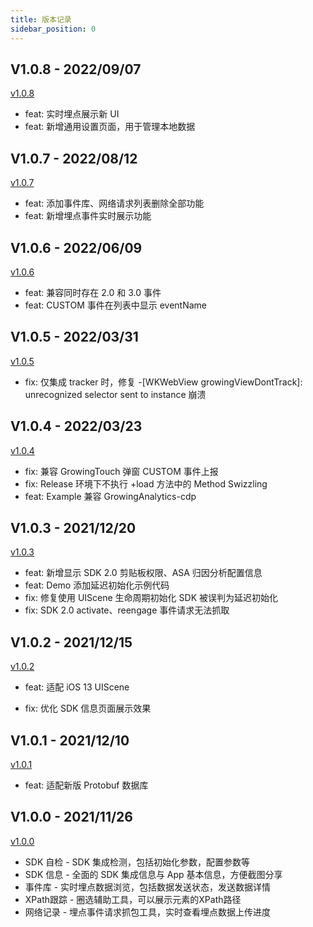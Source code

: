 ```yaml
---
title: 版本记录
sidebar_position: 0
---
```


## V1.0.8 - 2022/09/07

[v1.0.8](https://github.com/growingio/growingio-sdk-ios-toolskit/releases/tag/1.0.8)

* feat: 实时埋点展示新 UI
* feat: 新增通用设置页面，用于管理本地数据

## V1.0.7 - 2022/08/12

[v1.0.7](https://github.com/growingio/growingio-sdk-ios-toolskit/releases/tag/1.0.7)

* feat: 添加事件库、网络请求列表删除全部功能
* feat: 新增埋点事件实时展示功能

## V1.0.6 - 2022/06/09

[v1.0.6](https://github.com/growingio/growingio-sdk-ios-toolskit/releases/tag/1.0.6)

* feat: 兼容同时存在 2.0 和 3.0 事件
* feat: CUSTOM 事件在列表中显示 eventName

## V1.0.5 - 2022/03/31

[v1.0.5](https://github.com/growingio/growingio-sdk-ios-toolskit/releases/tag/1.0.5)

* fix: 仅集成 tracker 时，修复 -[WKWebView growingViewDontTrack]: unrecognized selector sent to instance 崩溃

## V1.0.4 - 2022/03/23

[v1.0.4](https://github.com/growingio/growingio-sdk-ios-toolskit/releases/tag/1.0.4)

* fix: 兼容 GrowingTouch 弹窗 CUSTOM 事件上报
* fix: Release 环境下不执行 +load 方法中的 Method Swizzling
* feat: Example 兼容 GrowingAnalytics-cdp

## V1.0.3 - 2021/12/20

[v1.0.3](https://github.com/growingio/growingio-sdk-ios-toolskit/releases/tag/1.0.3)

* feat: 新增显示 SDK 2.0 剪贴板权限、ASA 归因分析配置信息
* feat: Demo 添加延迟初始化示例代码
* fix: 修复使用 UIScene 生命周期初始化 SDK 被误判为延迟初始化
* fix: SDK 2.0 activate、reengage 事件请求无法抓取

## V1.0.2 - 2021/12/15

[v1.0.2](https://github.com/growingio/growingio-sdk-ios-toolskit/releases/tag/1.0.2)

* feat: 适配 iOS 13 UIScene

* fix: 优化 SDK 信息页面展示效果

## V1.0.1 - 2021/12/10

[v1.0.1](https://github.com/growingio/growingio-sdk-ios-toolskit/releases/tag/1.0.1)

* feat: 适配新版 Protobuf 数据库

## V1.0.0 - 2021/11/26

[v1.0.0](https://github.com/growingio/growingio-sdk-ios-toolskit/releases/tag/1.0.0) 

* SDK 自检 - SDK 集成检测，包括初始化参数，配置参数等
* SDK 信息 - 全面的 SDK 集成信息与 App 基本信息，方便截图分享
* 事件库 - 实时埋点数据浏览，包括数据发送状态，发送数据详情
* XPath跟踪 - 圈选辅助工具，可以展示元素的XPath路径
* 网络记录 - 埋点事件请求抓包工具，实时查看埋点数据上传进度
